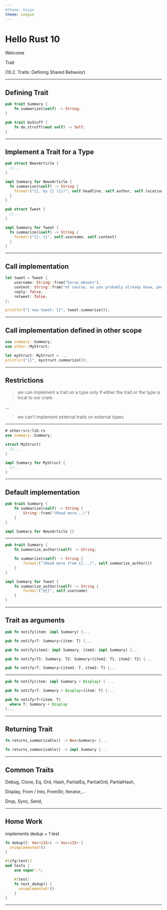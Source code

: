 ```yaml
---
#theme: beige
theme: League
---
```

# Hello Rust 10

Welcome

Trait

(10.2. Traits: Defining Shared Behavior)

---

## Defining Trait

```rust
pub trait Summary {
    fn summarize(&self) -> String;
}
```

```rust
pub trait DoStuff {
    fn do_struff(&mut self) -> Self;
}
```

---

## Implement a Trait for a Type

```rust
pub struct NewsArticle {
  //...
}

impl Summary for NewsArticle {
  fn summarize(&self) -> String {
    format!("{}, by {} ({})", self.headline, self.author, self.location)
  }
}

pub struct Tweet {
  //...
}

impl Summary for Tweet {
  fn summarize(&self) -> String {
    format!("{}: {}", self.username, self.content)
  }
}
```

---

## Call implementation

```rust
let tweet = Tweet {
    username: String::from("horse_ebooks"),
    content: String::from("of course, as you probably already know, people"),
    reply: false,
    retweet: false,
};

println!("1 new tweet: {}", tweet.summarize());
```

---

## Call implementation defined in other scope

```rust
use summary::Summary;
use other::MyStruct;

let myStruct: MyStruct = ...
println!("{}", mystruct.summarize());
```

---

## Restrictions

> we can implement a trait on a type only if either the trait or the type is local to our crate.

...

> we can’t implement external traits on external types

---

```rust
# other/src/lib.rs
use summary::Summary;

struct MyStruct{
  //...
}

impl Summary for MyStruct {
  //...
}
```

---

## Default implementation

```rust
pub trait Summary {
    fn summarize(&self) -> String {
        String::from("(Read more...)")
    }
}
```

```rust
impl Summary for NewsArticle {}
```

---

```rust
pub trait Summary {
    fn summarize_author(&self) -> String;

    fn summarize(&self) -> String {
        format!("(Read more from {}...)", self.summarize_author())
    }
}
```

```rust
impl Summary for Tweet {
    fn summarize_author(&self) -> String {
        format!("@{}", self.username)
    }
}
```

---

## Trait as arguments

```rust
pub fn notify(item: impl Summary) {...

pub fn notify<T: Summary>(item: T) {...

pub fn notify(item1: impl Summary, item2: impl Summary) {...

pub fn notify<T1: Summary, T2: Summary>(item1: T1, item2: T2) {...

pub fn notify<T: Summary>(item1: T, item2: T) {...

```

---

```rust
pub fn notify(item: impl Summary + Display) { ...

pub fn notify<T: Summary + Display>(item: T) {...

pub fn notify<T>(item: T)
  where T: Summary + Display
{...

```

---

## Returning Trait

```rust
fn returns_summarizable() -> Box<Summary> {...

fn returns_summarizable() -> impl Summary {...

```

---

## Common Traits

Debug, Clone, Eq, Ord, Hash, PartialEq, PartialOrd, PartialHash,

Display, From / Into, FromStr, Iterator,...

Drop, Sync, Send,

---

## Home Work

implements dedup + 1 test

```rust
fn debup(l: Vec<i32>) -> Vec<i32> {
  unimplemented!()
}

#[cfg(test)]
mod tests {
    use super::*;

    #[test]
    fn test_dedup() {
      unimplemented!()
    }
}
```

---
